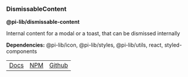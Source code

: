### DismissableContent

**@pi-lib/dismissable-content**

Internal content for a modal or a toast, that can be dismissed internally

**Dependencies:** @pi-lib/icon, @pi-lib/styles, @pi-lib/utils, react, styled-components

<table>
  <tbody>
    <tr>
      <td><a href="https://pi.lance-taylor.com/?path=/docs/atoms-ui-dismissablecontent" target="_blank">Docs</a></td>
      <td><a href="https://www.npmjs.com/package/@pi-lib/dismissable-content?activeTab=readme" target="_blank">NPM</a></td>
      <td><a href="https://github.com/lancerael/pi/tree/main/src/packages/components/atoms/ui/DismissableContent" target="_blank">Github</a></td>
    </tr>
  </tbody>
</table>
